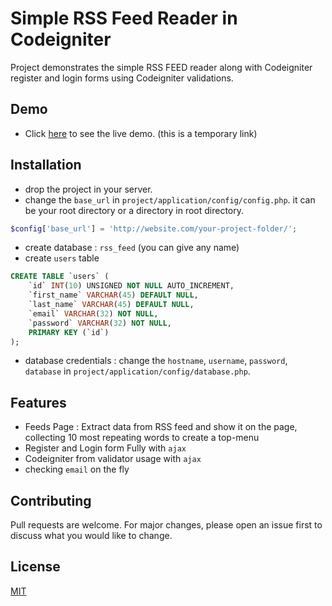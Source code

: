 # Simple RSS Feed Reader in Codeigniter

Project demonstrates the simple RSS FEED reader along with Codeigniter register and login forms using Codeigniter validations. 
## Demo
- Click [here](https://bhavin-rss-reader.000webhostapp.com/) to see the live demo. (this is a temporary link)
## Installation

- drop the project in your server.
- change the `base_url` in `project/application/config/config.php`. it can be your root directory or a directory in root directory. 

```php
$config['base_url'] = 'http://website.com/your-project-folder/';
```
- create database : `rss_feed` (you can give any name)
- create `users` table 
```sql
CREATE TABLE `users` (
	`id` INT(10) UNSIGNED NOT NULL AUTO_INCREMENT,
	`first_name` VARCHAR(45) DEFAULT NULL,
	`last_name` VARCHAR(45) DEFAULT NULL,
	`email` VARCHAR(32) NOT NULL,
	`password` VARCHAR(32) NOT NULL,
	PRIMARY KEY (`id`)
);
```
- database credentials : change the `hostname`, `username`, `password`, `database` in `project/application/config/database.php`. 


## Features

- Feeds Page : Extract data from RSS feed and show it on the page, collecting 10 most repeating words to create a top-menu 
- Register and Login form Fully with `ajax`
- Codeigniter from validator usage with `ajax`
- checking `email` on the fly

## Contributing
Pull requests are welcome. For major changes, please open an issue first to discuss what you would like to change.


## License
[MIT](https://choosealicense.com/licenses/mit/)